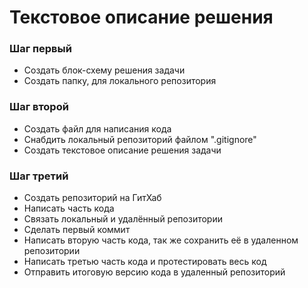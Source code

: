 # Текстовое описание решения

### Шаг первый
* Создать блок-схему решения задачи
* Создать папку, для локального репозитория

### Шаг второй
* Создать файл для написания кода
* Снабдить локальный репозиторий файлом ".gitignore"
* Создать текстовое описание решения задачи
### Шаг третий
* Создать репозиторий на ГитХаб
* Написать часть кода
* Связать локальный и удалённый репозитории
* Сделать первый коммит
* Написать вторую часть кода, так же сохранить её в удаленном репозитории
* Написать третью часть кода и протестировать весь код
* Отправить итоговую версию кода в удаленный репозиторий
